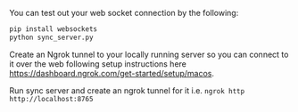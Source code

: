 You can test out your web socket connection by the following:

```bash
pip install websockets
python sync_server.py
```

Create an Ngrok tunnel to your locally running server so you can connect to it over the web following setup instructions here https://dashboard.ngrok.com/get-started/setup/macos.

Run sync server and create an ngrok tunnel for it i.e.
`ngrok http http://localhost:8765`
